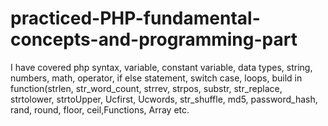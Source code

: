 # practiced-PHP-fundamental-concepts-and-programming-part
I have covered php syntax, variable, constant variable, data types, string, numbers, math, operator, if else statement, switch case, loops, build in function(strlen, str_word_count, strrev, strpos, substr, str_replace, strtolower, strtoUpper, Ucfirst, Ucwords, str_shuffle, md5, password_hash, rand, round, floor, ceil,Functions, Array etc.
